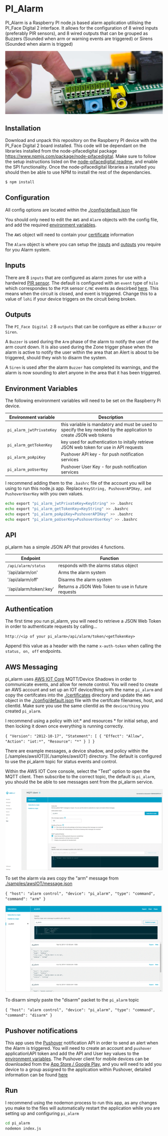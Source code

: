 # PI_Alarm

PI_Alarm is a Raspberry PI node.js based alarm application utilising the PI_Face Digital 2 interface. It allows for the configuration of 8 wired inputs (preferably PIR sensors), and 8 wired outputs that can be grouped as Buzzers (Sounded when arm or warning events are triggered) or Sirens (Sounded when alarm is trigged)

![PI_Face Digital 2](icon.jpg)

## Installation

Download and unpack this repository on the Raspberry PI device with the PI_Face Digital 2 board installed. This code will be dependant on the libraries installed from the node-pifacedigital package https://www.npmjs.com/package/node-pifacedigital. Make sure to follow the setup instructions listed on the [node-pifacedigital readme](https://www.npmjs.com/package/node-pifacedigital), and enable the SPI functionality. Once the node-pifacedigital libraries a installed you should then be able to use NPM to install the rest of the dependancies.

```bash
$ npm install
```

## Configuration

All config options are located within the [./config/default.json](./config/default.json) file

You should only need to edit the `AWS` and `Alarm` objects with the config file, and add the required [environment variables](#environment-variables).

The `AWS` object will need to contain your [certificate](#aws-messaging) information

The `Alarm` object is where you can setup the [inputs](#inputs) and [outputs](#outputs) you require for you Alarm system. 

## Inputs

There are 8 `inputs` that are configured as alarm zones for use with a hardwired [PIR sensor](https://learn.adafruit.com/pir-passive-infrared-proximity-motion-sensor/how-pirs-work). The default is configured with an `event` type of `hilo` which correspondes to the `PIR` sensor `C/NC` events as descirbed [here](http://www.reuk.co.uk/wordpress/electronics/pir-sensor-circuits/). This means when the circuit is closed, and event is triggered. Change this to a value of `lohi` if your device triggers on the circuit being broken.

## Outputs

The `PI_Face Digital 2` 8 `outputs` that can be configure as either a `Buzzer` or `Siren`.

A `Buzzer` is used during the `Arm` phase of the alarm to notify the user of the arm count down. It is also used during the Zone trigger phase when the alarm is active to notify the user within the area that an Alert is about to be triggered, should they wish to disarm the system.

A `Siren` is used after the alarm `Buzzer` has completed its warnings, and the alarm is now sounding to alert anyone in the area that it has been triggered.

## Environment Variables

The following environment variables will need to be set on the Raspberry Pi device.

| Environment variable | Description |
|----------------------|-------------|
| `pi_alarm_jwtPrivateKey` | this variable is mandatory and must be used to specify the key needed by the application to create JSON web tokens |
| `pi_alarm_getTokenKey` | key used for authentication to initally retrieve JSON web token for use in API requests|
| `pi_alarm_poApiKey` | Pushover API key - for push notification services|
| `pi_alarm_poUserKey` | Pushover User Key - for push notification services |

I recommend adding them to the `.bashrc` file of the account you will be using to run this node.js app. Replace `KeyString, PushoverAPIKey, and PushoverUserKey` with you own values.

```bash
echo export "pi_alarm_jwtPrivateKey=KeyString" >> .bashrc
echo export "pi_alarm_getTokenKey=KeyString" >> .bashrc
echo export "pi_alarm_poApiKey=PushoverAPIKey" >> .bashrc
echo export "pi_alarm_poUserKey=PushoverUserKey" >> .bashrc
```

## API

pi_alarm has a simple JSON API that provides 4 functions.

| Endpoint | Function |
| -------- | -------- |
| `/api/alarm/status` | responds with the alarms status object |
| '/api/alarm/on' | Arms the alarm system |
| '/api/alarm/off' | Disarms the alarm system |
| '/api/alarm/token/:key' | Returns a JSON Web Token to use in future requests |

## Authentication

The first time you run pi_alarm, you will need to retrieve a JSON Web Token in order to authenticate requests by calling...

`http://<ip of your pi_alarm>/api/alarm/token/<getTokenKey>`

Append this value as a header with the name `x-auth-token` when calling the `status, on, off` endpoints.

## AWS Messaging

pi_alarm uses [AWS IOT Core](https://aws.amazon.com/iot-core/) MQTT/Device Shadows in order to communicate events, and allow for remote control. You will need to create an AWS account and set up an IOT device/thing with the name `pi_alarm` and copy the certifcates into the [./certificates](.certificates) directory and update the `AWS` object in the [./config/default.json](./config/default.json) file with the certifcate filenames, host, and clientId. Make sure you use the same clientId as the `device/thing` you created `pi_alarm`.

I recommend using a policy with iot:* and resources * for initial setup, and then locking it down once everything is running correctly.

`{
  "Version": "2012-10-17",
  "Statement": [
    {
      "Effect": "Allow",
      "Action": "iot:*",
      "Resource": "*"
    }
  ]
}`

There are example messages, a device shadow, and policy within the [./samples/awsIOT]](./samples/awsIOT) directory. The default is configured to use the pi_alarm topic for status events and control. 

Within the AWS IOT Core console, select the "Test" option to open the MQTT client. Then subscribe to the correct topic, the default is `pi_alarm`, you should the be able to see messages sent from the pi_alarm service.

![MQTT Subscribe](./samples/Subscribe.GIF)

To set the alarm via aws copy the "arm" message from [./samples/awsIOT/message.json](./samples/awsIOT/message.json) 

`{
        "host": "alarm control",
        "device": "pi_alarm",
        "type": "command",
        "command": "arm"
 }`
    
![MQTT Arming](./samples/Arm.GIF)

To disarm simply paste the "disarm" packet to the `pi_alarm` topic

`{
        "host": "alarm control",
        "device": "pi_alarm",
        "type": "command",
        "command": "disarm"
 }`
 
 ## Pushover notifications
 
 This app uses the [Pushover](https://pushover.net/) notification API in order to send an alert when the Alarm is triggered. You will need to create an account and `pushover` application\API token and add the API and User key values to the [environment variables](#environment-variables). The Pushover client for mobile devices can be downloaded from the [App Store / Google Play](https://pushover.net/clients), and you will need to add you device to a group assigned to the application within Pushover, detailed information can be found [here](https://pushover.net/faq#overview-what)
 
 ## Run
 
 I recommend using the nodemon process to run this app, as any changes you make to the files will automatically restart the application while you are setting up and configuring `pi_alarm`
 
 ```bash
 cd pi_alarm
 nodemon index.js
```
